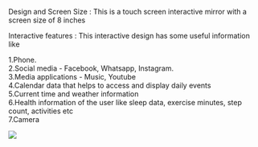 Design and Screen Size :
This is a touch screen interactive mirror with a screen size of 8 inches

Interactive features :
This interactive design has some useful information like

1.Phone.                                            
2.Social media - Facebook, Whatsapp, Instagram.                         
3.Media applications - Music, Youtube                     
4.Calendar data that helps to access and display daily events                
5.Current time and weather information                  
6.Health information of the user like sleep data, exercise minutes, step count, activities etc                    
7.Camera


<img src="https://user-images.githubusercontent.com/56712822/67139010-a7cae000-f210-11e9-9a75-900b8eb602e2.png" width:400>


  

